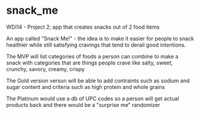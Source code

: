 # snack_me

WDI14 - Project 2; app that creates snacks out of 2 food items

An app called "Snack Me!" - the idea is to make it easier for people to snack healthier while still satisfying cravings that tend to derail good intentions.

The MVP will list categories of foods a person can combine to make a snack with categories that are things people crave like salty, sweet, crunchy, savory, creamy, crispy

The Gold version verson will be able to add contraints such as sodium and sugar content and criteria such as high protein and whole grains

The Platinum would use a db of UPC codes so a person will get actual products back and there would be a "surprise me" randomizer
